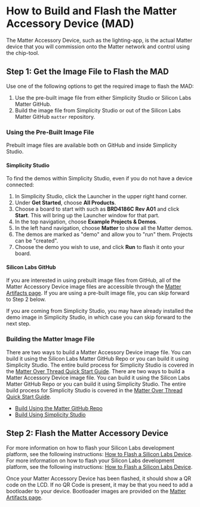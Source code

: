 # How to Build and Flash the Matter Accessory Device (MAD)

The Matter Accessory Device, such as the lighting-app, is the actual Matter device that you will commission onto the Matter network and control using the chip-tool.

## Step 1: Get the Image File to Flash the MAD

Use one of the following options to get the required image to flash the MAD:

1. Use the pre-built image file from either Simplicity Studio or Silicon Labs Matter GitHub.
2. Build the image file from Simplicity Studio or out of the Silicon Labs Matter GitHub `matter` repository.

### Using the Pre-Built Image File

Prebuilt image files are available both on GitHub and inside Simplicity Studio.

#### Simplicity Studio

To find the demos within Simplicity Studio, even if you do not have a device connected:

1. In Simplicity Studio, click the Launcher in the upper right hand corner.
2. Under **Get Started**, choose **All Products**.
3. Choose a board to start with such as **BRD4186C Rev A01** and click **Start**. This will bring up the Launcher window for that part.
4. In the top navigation, choose **Example Projects & Demos**.
5. In the left hand navigation, choose **Matter** to show all the Matter demos.
6. The demos are marked as "demo" and allow you to "run" them. Projects can be "created".
7. Choose the demo you wish to use, and click **Run** to flash it onto your board.

#### Silicon Labs GitHub

If you are interested in using prebuilt image files from GitHub, all of the Matter Accessory Device image files are accessible through the [Matter Artifacts page](/matter/<docspace-docleaf-version>/matter-prerequisites/matter-artifacts). If you are using a pre-built image file, you can skip forward to Step 2 below.

If you are coming from Simplicity Studio, you may have already installed the demo image in Simplicity Studio, in which case you can skip forward to the next step.

### Building the Matter Image File

There are two ways to build a Matter Accessory Device image file. You can build it using the Silicon Labs Matter GitHub Repo or you can build it using Simplicity Studio. The entire build process for Simplicity Studio is covered in the [Matter Over Thread Quick Start Guide](/matter/<docspace-docleaf-version>/matter-light-switch-example/02-thread-light-switch-example).
There are two ways to build a Matter Accessory Device image file. You can build it using the Silicon Labs Matter GitHub Repo or you can build it using Simplicity Studio. The entire build process for Simplicity Studio is covered in the [Matter Over Thread Quick Start Guide](/matter/<docspace-docleaf-version>/matter-light-switch-example/02-thread-light-switch-example).

- [Build Using the Matter GitHub Repo](https://github.com/SiliconLabs/matter/blob/latest/examples/lighting-app/silabs/efr32/README.md)
- [Build Using Simplicity Studio](/matter/<docspace-docleaf-version>/matter-light-switch-example/02-thread-light-switch-example)

## Step 2: Flash the Matter Accessory Device

For more information on how to flash your Silicon Labs development platform, see the following instructions: [How to Flash a Silicon Labs Device](/matter/<docspace-docleaf-version>/matter-references/flash-silabs-device).
For more information on how to flash your Silicon Labs development platform, see the following instructions: [How to Flash a Silicon Labs Device](/matter/<docspace-docleaf-version>/matter-references/flash-silabs-device).

Once your Matter Accessory Device has been flashed, it should show a QR code on the LCD. If no QR Code is present, it may be that you need to add a bootloader to
your device. Bootloader images are provided on the [Matter Artifacts page](/matter/<docspace-docleaf-version>/matter-prerequisites/matter-artifacts).
